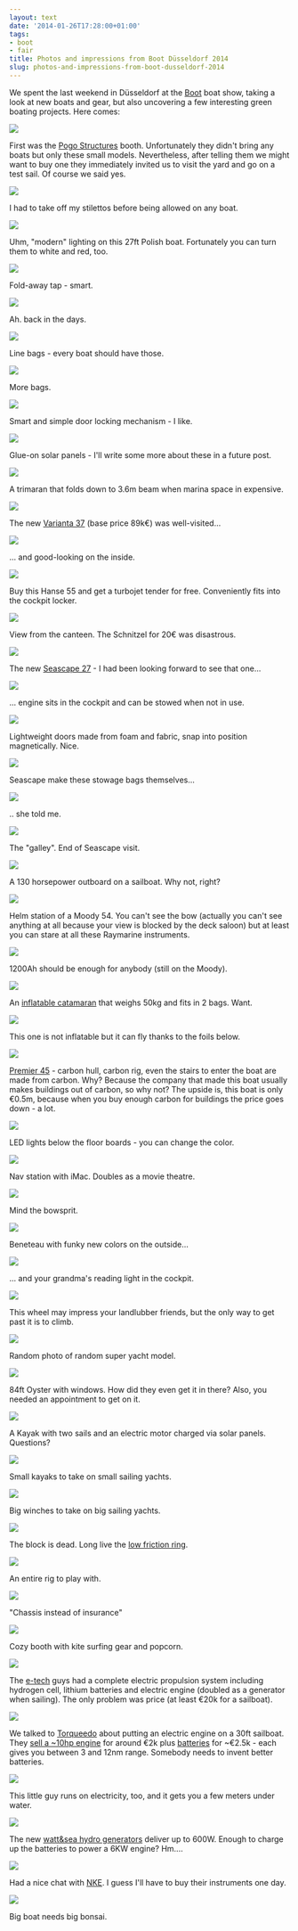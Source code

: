 ```yaml
---
layout: text
date: '2014-01-26T17:28:00+01:00'
tags:
- boot
- fair
title: Photos and impressions from Boot Düsseldorf 2014
slug: photos-and-impressions-from-boot-dusseldorf-2014
---
```

We spent the last weekend in Düsseldorf at the [Boot](http://www.boat-duesseldorf.com/) boat show, taking a look at new boats and gear, but also uncovering a few interesting green boating projects. Here comes:

![](https://31.media.tumblr.com/62f0ee794656f8bdacf5f35fd3293c99/tumblr_inline_n00lyaExAR1qcydz0.jpg)

First was the [Pogo Structures](http://www.pogostructures.com/) booth. Unfortunately they didn't bring any boats but only these small models. Nevertheless, after telling them we might want to buy one they immediately invited us to visit the yard and go on a test sail. Of course we said yes.

![](https://31.media.tumblr.com/0e0b1cf8c052a8bd8b1e73f18939cad1/tumblr_inline_n00m2rXXlS1qcydz0.jpg)

I had to take off my stilettos before being allowed on any boat.

![](https://31.media.tumblr.com/de8a786b43ae3e5294858af9e1a6bf6a/tumblr_inline_n00m40co4S1qcydz0.jpg)

Uhm, "modern" lighting on this 27ft Polish boat. Fortunately you can turn them to white and red, too.

![](https://31.media.tumblr.com/5a56bde5e029ff99dce552e35da9088d/tumblr_inline_n00m5zgWlB1qcydz0.jpg)

Fold-away tap - smart.

![](https://31.media.tumblr.com/491f0995169df11152ad76fa187e31d4/tumblr_inline_n00m6ly6tp1qcydz0.jpg)

Ah. back in the days.

![](https://31.media.tumblr.com/721d0983f2941b711445986665baeabd/tumblr_inline_n00m74TpUY1qcydz0.jpg)

Line bags - every boat should have those.

![](https://31.media.tumblr.com/064a330c327b959c7dc9e39312009bb2/tumblr_inline_n00nsn1h951qcydz0.jpg)

More bags.

![](https://31.media.tumblr.com/e5514a54ff466d2d92eedb594b92883f/tumblr_inline_n00m82iWJV1qcydz0.jpg)

Smart and simple door locking mechanism - I like.

![](https://31.media.tumblr.com/6bbb670c75624538da82109c15e50b11/tumblr_inline_n00m9b7fqL1qcydz0.jpg)

Glue-on solar panels - I'll write some more about these in a future post.

![](https://31.media.tumblr.com/05b01c43f8782145c30176c58914a890/tumblr_inline_n00ma45YU51qcydz0.jpg)

A trimaran that folds down to 3.6m beam when marina space in expensive.

![](https://31.media.tumblr.com/359cab381ea6efd75a1db2e4daa372fb/tumblr_inline_n00mbuCXSg1qcydz0.jpg)

The new [Varianta 37](http://www.varianta.info/home/37/level02/varianta-37.html) (base price 89k€) was well-visited...

![](https://31.media.tumblr.com/42d3e8a385e392e924894152557620ff/tumblr_inline_n00mdsn6kd1qcydz0.jpg)

... and good-looking on the inside.

![](https://31.media.tumblr.com/f8a44e97b62d50ab2903897894e78dc5/tumblr_inline_n00mep7agC1qcydz0.jpg)

Buy this Hanse 55 and get a turbojet tender for free. Conveniently fits into the cockpit locker.

![](https://31.media.tumblr.com/20064194a4a42fb26d77c6aa5d327660/tumblr_inline_n00mg3rDI81qcydz0.jpg)

View from the canteen. The Schnitzel for 20€ was disastrous.

![](https://31.media.tumblr.com/08466bcbbac3f971e5243e7d33dfb33d/tumblr_inline_n00mht2fDd1qcydz0.jpg)

The new [Seascape 27](http://www.gigodesign.com/seascape/) - I had been looking forward to see that one...

![](https://31.media.tumblr.com/4ad0bc7e228fb8d04bb84d64be536202/tumblr_inline_n00mj6bSDt1qcydz0.jpg)

... engine sits in the cockpit and can be stowed when not in use.

![](https://31.media.tumblr.com/d01cb6e5d1253fa407b1b7c4363d012d/tumblr_inline_n00mkxEE2D1qcydz0.jpg)

Lightweight doors made from foam and fabric, snap into position magnetically. Nice.

![](https://31.media.tumblr.com/96321e044c1a8936be06b98297994c4f/tumblr_inline_n00mmi8Y1G1qcydz0.jpg)

Seascape make these stowage bags themselves...

![](https://31.media.tumblr.com/11ffdf42c86c43540e430fb327f6031b/tumblr_inline_n00mnbVHg51qcydz0.jpg)

.. she told me.

![](https://31.media.tumblr.com/11ef14b4341b7871fb6824d0b8f8f744/tumblr_inline_n00mo2nV521qcydz0.jpg)

The "galley". End of Seascape visit.

![](https://31.media.tumblr.com/30d94ca522595b2afe74d2b8c33c6008/tumblr_inline_n00movtGab1qcydz0.jpg)

A 130 horsepower outboard on a sailboat. Why not, right?

![](https://31.media.tumblr.com/e43d729f422a2fdf3faa56412cf0031a/tumblr_inline_n00mqkfofQ1qcydz0.jpg)

Helm station of a Moody 54. You can't see the bow (actually you can't see anything at all because your view is blocked by the deck saloon) but at least you can stare at all these Raymarine instruments.

![](https://31.media.tumblr.com/c4f73943048bab15ec5c65b4a6c344b0/tumblr_inline_n00msgri891qcydz0.jpg)

1200Ah should be enough for anybody (still on the Moody).

![](https://31.media.tumblr.com/cf0f8a9a20d5762aecd749af3e7471a7/tumblr_inline_n00mtisi5I1qcydz0.jpg)

An [inflatable catamaran](http://www.tiwal.com/) that weighs 50kg and fits in 2 bags. Want.

![](https://31.media.tumblr.com/9ff67c237369083ee053b1e52e820555/tumblr_inline_n00mvg0n2O1qcydz0.jpg)

This one is not inflatable but it can fly thanks to the foils below.

![](https://31.media.tumblr.com/b20d6718b3192163d1d46c85fbcc7df4/tumblr_inline_n00mwswKXV1qcydz0.jpg)

[Premier 45](http://www.pct.ae/composites_projects.php?project=11) - carbon hull, carbon rig, even the stairs to enter the boat are made from carbon. Why? Because the company that made this boat usually makes buildings out of carbon, so why not? The upside is, this boat is only €0.5m, because when you buy enough carbon for buildings the price goes down - a lot.

![](https://31.media.tumblr.com/dcfeae67cab4bd6aee1cade595bbfc87/tumblr_inline_n00n1itahh1qcydz0.jpg)

LED lights below the floor boards - you can change the color.

![](https://31.media.tumblr.com/327cc63c1f85023d2f024e7d26b1a4b4/tumblr_inline_n00n2qzJdE1qcydz0.jpg)

Nav station with iMac. Doubles as a movie theatre.

![](https://31.media.tumblr.com/ef58c016f04d485dc05cc63cf3e0ec4c/tumblr_inline_n00n4tH3j11qcydz0.jpg)

Mind the bowsprit.

![](https://31.media.tumblr.com/fdb997873d506937c2defc89d5946106/tumblr_inline_n00n5mH46z1qcydz0.jpg)

Beneteau with funky new colors on the outside...

![](https://31.media.tumblr.com/eac3e8c855a3aa347f71a1fed16c7b0f/tumblr_inline_n00n6kQE4y1qcydz0.jpg)

... and your grandma's reading light in the cockpit.

![](https://31.media.tumblr.com/05f675c12e88471d33bbcc292f46043a/tumblr_inline_n00n7sGf5X1qcydz0.jpg)

This wheel may impress your landlubber friends, but the only way to get past it is to climb.

![](https://31.media.tumblr.com/6ca7710f7c8d85d15d75d359f2bb12bd/tumblr_inline_n00n9eyEjV1qcydz0.jpg)

Random photo of random super yacht model.

![](https://31.media.tumblr.com/9bc1eb6f52e68da1877bfeca97f43907/tumblr_inline_n00nagVDb91qcydz0.jpg)

84ft Oyster with windows. How did they even get it in there? Also, you needed an appointment to get on it.

![](https://31.media.tumblr.com/c609db1deabb1312ded7b7e72cb31a08/tumblr_inline_n00nbxmCBl1qcydz0.jpg)

A Kayak with two sails and an electric motor charged via solar panels. Questions?

![](https://31.media.tumblr.com/7ccab9182156875f2790ef7f08fded47/tumblr_inline_n00ndqEFrc1qcydz0.jpg)

Small kayaks to take on small sailing yachts.

![](https://31.media.tumblr.com/228df861d234188d154539db50a2672d/tumblr_inline_n00neyyI511qcydz0.jpg)

Big winches to take on big sailing yachts.

![](https://31.media.tumblr.com/ebf5611c0fd239cec9ee1c92b4f31f5a/tumblr_inline_n00ngfcqUF1qcydz0.jpg)

The block is dead. Long live the [low friction ring](http://anasaziracing.blogspot.de/2013/09/antal-floating-jib-ring.html).

![](https://31.media.tumblr.com/4fee772eb7ff657f40750f1076155996/tumblr_inline_n00nqjn13w1qcydz0.jpg)

An entire rig to play with.

![](https://31.media.tumblr.com/26b601030a7d24c9ac6897c32fc6202a/tumblr_inline_n00ntkTZJg1qcydz0.jpg)

"Chassis instead of insurance"

![](https://31.media.tumblr.com/82cd215a3ca2692f3e3834455532ce26/tumblr_inline_n00nungSpc1qcydz0.jpg)

Cozy booth with kite surfing gear and popcorn.

![](https://31.media.tumblr.com/be714e32cefb8a07efde5a72241e6780/tumblr_inline_n00nwaB8k31qcydz0.jpg)

The [e-tech](http://etechdrives.com) guys had a complete electric propulsion system including hydrogen cell, lithium batteries and electric engine (doubled as a generator when sailing). The only problem was price (at least €20k for a sailboat).

![](https://31.media.tumblr.com/3c0fa8b76b49879e2efc73d9ea5aab05/tumblr_inline_n00nz7li9v1qcydz0.jpg)

We talked to [Torqueedo](http://www.torqeedo.com/) about putting an electric engine on a 30ft sailboat. They [sell a ~10hp engine](http://www.torqeedo.com/us/electric-outboards/cruise-t-tiller-controlled-dinghies-motor-boats-sailboats-up-to-4-tons) for around €2k plus [batteries](http://www.torqeedo.com/us/electric-outboards/power-26-104-intelligent-lithium-battery) for ~€2.5k - each gives you between 3 and 12nm range. Somebody needs to invent better batteries.

![](https://31.media.tumblr.com/e4b75c2b2846cb92e98a029bd183a9a3/tumblr_inline_n00o5jk8jv1qcydz0.jpg)

This little guy runs on electricity, too, and it gets you a few meters under water.

![](https://31.media.tumblr.com/a8d26374a17acdce5e29c658b9a9d0b8/tumblr_inline_n00oaqI4LP1qcydz0.jpg)

The new [watt&sea hydro generators](http://www.wattandsea.com/en) deliver up to 600W. Enough to charge up the batteries to power a 6KW engine? Hm....

![](https://31.media.tumblr.com/e6c69e070dc84afd9df0c9f9cab4a147/tumblr_inline_n00o7ucu761qcydz0.jpg)

Had a nice chat with [NKE](http://www.nke-marine-electronics.com/home/). I guess I'll have to buy their instruments one day.

![](https://31.media.tumblr.com/0a1010eaeff1b1fd06dd38ee9f21a905/tumblr_inline_n00o96tG1G1qcydz0.jpg)

Big boat needs big bonsai.
